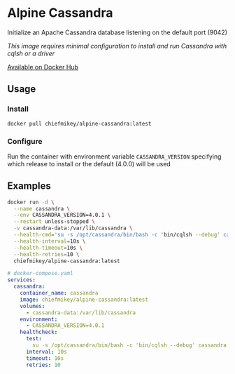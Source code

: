 # **Alpine Cassandra**

Initialize an Apache Cassandra database listening on the default port (9042)

_This image requires minimal configuration to install and run Cassandra with
cqlsh or a driver_

[Available on Docker Hub](https://hub.docker.com/r/chiefmikey/alpine-cassandra)

## Usage

### Install

```shell
docker pull chiefmikey/alpine-cassandra:latest
```

### Configure

Run the container with environment variable `CASSANDRA_VERSION` specifying which
release to install or the default (4.0.0) will be used

## Examples

```sh
docker run -d \
  --name cassandra \
  --env CASSANDRA_VERSION=4.0.1 \
  --restart unless-stopped \
  -v cassandra-data:/var/lib/cassandra \
  --health-cmd='su -s /opt/cassandra/bin/bash -c 'bin/cqlsh --debug' cassandra' \
  --health-interval=10s \
  --health-timeout=10s \
  --health-retries=10 \
  chiefmikey/alpine-cassandra:latest
```

```yaml
# docker-compose.yaml
services:
  cassandra:
    container_name: cassandra
    image: chiefmikey/alpine-cassandra:latest
    volumes:
      - cassandra-data:/var/lib/cassandra
    environment:
      - CASSANDRA_VERSION=4.0.1
    healthcheck:
      test:
        su -s /opt/cassandra/bin/bash -c 'bin/cqlsh --debug' cassandra
      interval: 10s
      timeout: 10s
      retries: 10
```
